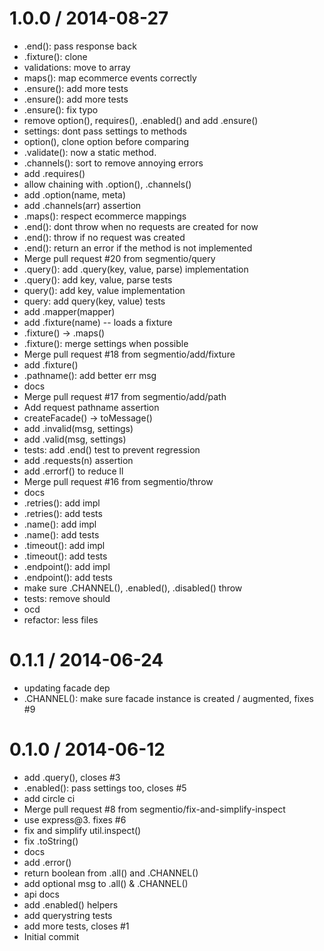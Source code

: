 
1.0.0 / 2014-08-27
==================

 * .end(): pass response back
 * .fixture(): clone
 * validations: move to array
 * maps(): map ecommerce events correctly
 * .ensure(): add more tests
 * .ensure(): add more tests
 * .ensure(): fix typo
 * remove option(), requires(), .enabled() and add .ensure()
 * settings: dont pass settings to methods
 * option(), clone option before comparing
 * .validate(): now a static method.
 * .channels(): sort to remove annoying errors
 * add .requires()
 * allow chaining with .option(), .channels()
 * add .option(name, meta)
 * add .channels(arr) assertion
 * .maps(): respect ecommerce mappings
 * .end(): dont throw when no requests are created for now
 * .end(): throw if no request was created
 * .end(): return an error if the method is not implemented
 * Merge pull request #20 from segmentio/query
 * .query(): add .query(key, value, parse) implementation
 * .query(): add key, value, parse tests
 * query(): add key, value implementation
 * query: add query(key, value) tests
 * add .mapper(mapper)
 * add .fixture(name) -- loads a fixture
 * .fixture() -> .maps()
 * .fixture(): merge settings when possible
 * Merge pull request #18 from segmentio/add/fixture
 * add .fixture()
 * .pathname(): add better err msg
 * docs
 * Merge pull request #17 from segmentio/add/path
 * Add request pathname assertion
 * createFacade() -> toMessage()
 * add .invalid(msg, settings)
 * add .valid(msg, settings)
 * tests: add .end() test to prevent regression
 * add .requests(n) assertion
 * add .errorf() to reduce ll
 * Merge pull request #16 from segmentio/throw
 * docs
 * .retries(): add impl
 * .retries(): add tests
 * .name(): add impl
 * .name(): add tests
 * .timeout(): add impl
 * .timeout(): add tests
 * .endpoint(): add impl
 * .endpoint(): add tests
 * make sure .CHANNEL(), .enabled(), .disabled() throw
 * tests: remove should
 * ocd
 * refactor: less files

0.1.1 / 2014-06-24
==================

 * updating facade dep
 * .CHANNEL(): make sure facade instance is created / augmented, fixes #9

0.1.0 / 2014-06-12
==================

 * add .query(), closes #3
 * .enabled(): pass settings too, closes #5
 * add circle ci
 * Merge pull request #8 from segmentio/fix-and-simplify-inspect
 * use express@3. fixes #6
 * fix and simplify util.inspect()
 * fix .toString()
 * docs
 * add .error()
 * return boolean from .all() and .CHANNEL()
 * add optional msg to .all() & .CHANNEL()
 * api docs
 * add .enabled() helpers
 * add querystring tests
 * add more tests, closes #1
 * Initial commit
